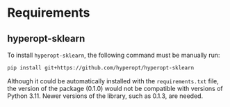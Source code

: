 
# Requirements
## hyperopt-sklearn
To install `hyperopt-sklearn`, the following command must be manually run:
```bash
pip install git+https://github.com/hyperopt/hyperopt-sklearn
```
Although it could be automatically installed with the `requirements.txt` file, 
the version of the package (0.1.0) would not be compatible with versions of Python
3.11. Newer versions of the library, such as 0.1.3, are needed.

